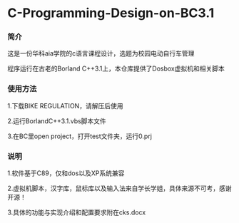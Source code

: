 # C-Programming-Design-on-BC3.1
### 简介
这是一份华科aia学院的c语言课程设计，选题为校园电动自行车管理

程序运行在古老的Borland C++3.1上，本仓库提供了Dosbox虚拟机和相关脚本
### 使用方法
1.下载BIKE REGULATION，请解压后使用

2.运行BorlandC++3.1.vbs脚本文件

3.在BC里open project，打开test文件夹，运行0.prj
### 说明
1.软件基于C89，仅和dos以及XP系统兼容

2.虚拟机脚本，汉字库，鼠标库以及输入法来自学长学姐，具体来源不可考，感谢开源！

3.具体的功能与实现介绍和配置要求附在cks.docx

